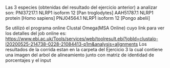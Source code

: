 Las 3 especies (obtenidas del resultado del ejercicio anterior) a analizar son:
PNI37217.1 NLRP1 isoform 12 [Pan troglodytes]
AAH51787.1 NLRP1 protein [Homo sapiens]
PNJ04564.1 NLRP1 isoform 12 [Pongo abelii]    

Se utilizó el programa online Clustal Omega(MSA Online) cuyo link para ver los detalles del job online es:
https://www.ebi.ac.uk/Tools/services/web/toolresult.ebi?jobId=clustalo-I20200525-214738-0228-21084413-p1m&analysis=alignments
Los resultados de la corrida estan en la carpeta del Ejercicio 3 la cual contiene una imagen del arbol de alineamiento junto con matriz de identidad de porcentajes y el input
